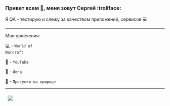 
### Привет всем 👋, меня зовут Сергей    :trollface:

 Я  QA - тестирую и слежу за качеством приложений, сервисов :computer:

---

Мои увлечения:

:computer: - <code>World of Warcraft</code>

:notebook: - <code>YouTube</code>

:pray: - <code>Йога</code>

:deciduous_tree: - <code>Прогулки на природе</code>

---
<a href="https://github.com/sergeyValue">
  <img align="center" style="margin:0.5rem" src="https://github-readme-stats.vercel.app/api/top-langs/?username=sergeyValue&hide=html,css,javascript,php&title_color=ffffff&text_color=c9cacc&icon_color=4AB197&bg_color=1A2B34" />
</a>

